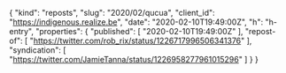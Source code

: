 {
  "kind": "reposts",
  "slug": "2020/02/qucua",
  "client_id": "https://indigenous.realize.be",
  "date": "2020-02-10T19:49:00Z",
  "h": "h-entry",
  "properties": {
    "published": [
      "2020-02-10T19:49:00Z"
    ],
    "repost-of": [
      "https://twitter.com/rob_rix/status/1226717996506341376"
    ],
    "syndication": [
      "https://twitter.com/JamieTanna/status/1226958277961015296"
    ]
  }
}
